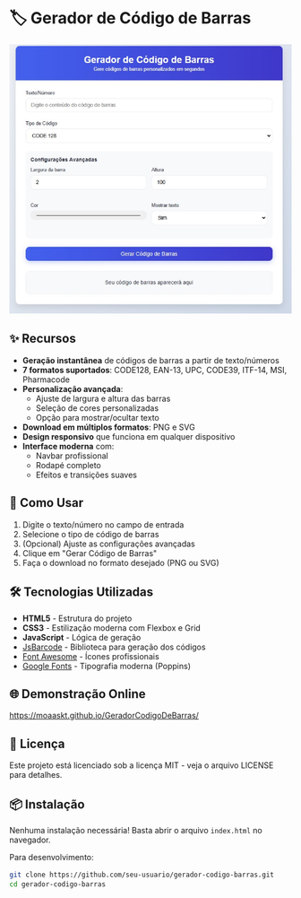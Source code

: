# 🏷️ Gerador de Código de Barras 

![Preview](https://github.com/moaaskt/GeradorCodigoDeBarras/blob/main/telaCap.jpg)  


## ✨ Recursos

- **Geração instantânea** de códigos de barras a partir de texto/números
- **7 formatos suportados**: CODE128, EAN-13, UPC, CODE39, ITF-14, MSI, Pharmacode
- **Personalização avançada**:
  - Ajuste de largura e altura das barras
  - Seleção de cores personalizadas
  - Opção para mostrar/ocultar texto
- **Download em múltiplos formatos**: PNG e SVG
- **Design responsivo** que funciona em qualquer dispositivo
- **Interface moderna** com:
  - Navbar profissional
  - Rodapé completo
  - Efeitos e transições suaves

## 🚀 Como Usar

1. Digite o texto/número no campo de entrada
2. Selecione o tipo de código de barras
3. (Opcional) Ajuste as configurações avançadas
4. Clique em "Gerar Código de Barras"
5. Faça o download no formato desejado (PNG ou SVG)

## 🛠️ Tecnologias Utilizadas

- **HTML5** - Estrutura do projeto
- **CSS3** - Estilização moderna com Flexbox e Grid
- **JavaScript** - Lógica de geração
- [JsBarcode](https://github.com/lindell/JsBarcode) - Biblioteca para geração dos códigos
- [Font Awesome](https://fontawesome.com/) - Ícones profissionais
- [Google Fonts](https://fonts.google.com/) - Tipografia moderna (Poppins)

## 🌐 Demonstração Online

https://moaaskt.github.io/GeradorCodigoDeBarras/

## 📝 Licença
Este projeto está licenciado sob a licença MIT - veja o arquivo LICENSE para detalhes.

## 📦 Instalação

Nenhuma instalação necessária! Basta abrir o arquivo `index.html` no navegador.

Para desenvolvimento:

```bash
git clone https://github.com/seu-usuario/gerador-codigo-barras.git
cd gerador-codigo-barras


